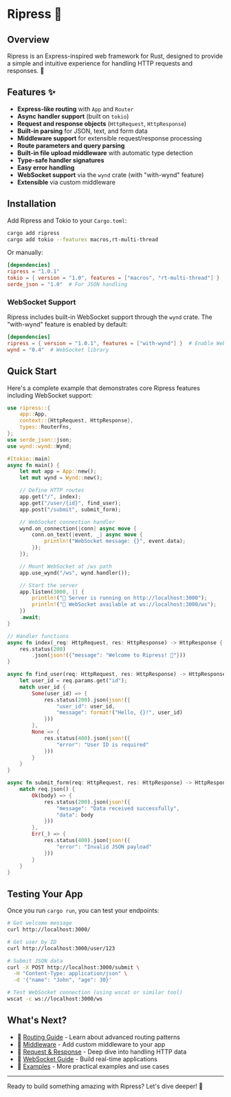 # Ripress 🚀

## Overview

Ripress is an Express-inspired web framework for Rust, designed to provide a simple and intuitive experience for handling HTTP requests and responses. 🦀

## Features ✨

- **Express-like routing** with `App` and `Router`
- **Async handler support** (built on `tokio`)
- **Request and response objects** (`HttpRequest`, `HttpResponse`)
- **Built-in parsing** for JSON, text, and form data
- **Middleware support** for extensible request/response processing
- **Route parameters and query parsing**
- **Built-in file upload middleware** with automatic type detection
- **Type-safe handler signatures**
- **Easy error handling**
- **WebSocket support** via the `wynd` crate (with "with-wynd" feature)
- **Extensible** via custom middleware

## Installation

Add Ripress and Tokio to your `Cargo.toml`:

```bash
cargo add ripress
cargo add tokio --features macros,rt-multi-thread
```

Or manually:

```toml
[dependencies]
ripress = "1.0.1"
tokio = { version = "1.0", features = ["macros", "rt-multi-thread"] }
serde_json = "1.0"  # For JSON handling
```

### WebSocket Support

Ripress includes built-in WebSocket support through the `wynd` crate. The "with-wynd" feature is enabled by default:

```toml
[dependencies]
ripress = { version = "1.0.1", features = ["with-wynd"] }  # Enable WebSocket support (default)
wynd = "0.4"  # WebSocket library
```

## Quick Start

Here's a complete example that demonstrates core Ripress features including WebSocket support:

```rust
use ripress::{
    app::App,
    context::{HttpRequest, HttpResponse},
    types::RouterFns,
};
use serde_json::json;
use wynd::wynd::Wynd;

#[tokio::main]
async fn main() {
    let mut app = App::new();
    let mut wynd = Wynd::new();

    // Define HTTP routes
    app.get("/", index);
    app.get("/user/{id}", find_user);
    app.post("/submit", submit_form);

    // WebSocket connection handler
    wynd.on_connection(|conn| async move {
        conn.on_text(|event, _| async move {
            println!("WebSocket message: {}", event.data);
        });
    });

    // Mount WebSocket at /ws path
    app.use_wynd("/ws", wynd.handler());

    // Start the server
    app.listen(3000, || {
        println!("🚀 Server is running on http://localhost:3000");
        println!("🔌 WebSocket available at ws://localhost:3000/ws");
    })
    .await;
}

// Handler functions
async fn index(_req: HttpRequest, res: HttpResponse) -> HttpResponse {
    res.status(200)
        .json(json!({"message": "Welcome to Ripress! 🦀"}))
}

async fn find_user(req: HttpRequest, res: HttpResponse) -> HttpResponse {
    let user_id = req.params.get("id");
    match user_id {
        Some(user_id) => {
            res.status(200).json(json!({
                "user_id": user_id,
                "message": format!("Hello, {}!", user_id)
            }))
        },
        None => {
            res.status(400).json(json!({
                "error": "User ID is required"
            }))
        }
    }
}

async fn submit_form(req: HttpRequest, res: HttpResponse) -> HttpResponse {
    match req.json() {
        Ok(body) => {
            res.status(200).json(json!({
                "message": "Data received successfully",
                "data": body
            }))
        },
        Err(_) => {
            res.status(400).json(json!({
                "error": "Invalid JSON payload"
            }))
        }
    }
}
```

## Testing Your App

Once you run `cargo run`, you can test your endpoints:

```bash
# Get welcome message
curl http://localhost:3000/

# Get user by ID
curl http://localhost:3000/user/123

# Submit JSON data
curl -X POST http://localhost:3000/submit \
  -H "Content-Type: application/json" \
  -d '{"name": "John", "age": 30}'

# Test WebSocket connection (using wscat or similar tool)
wscat -c ws://localhost:3000/ws
```

## What's Next?

- 📖 [Routing Guide](./routing) - Learn about advanced routing patterns
- 🔧 [Middleware](./middleware) - Add custom middleware to your app
- 📝 [Request & Response](./request-response) - Deep dive into handling HTTP data
- 🔌 [WebSocket Guide](./websocket) - Build real-time applications
- 🎯 [Examples](./examples) - More practical examples and use cases

---

Ready to build something amazing with Ripress? Let's dive deeper! 🚀
